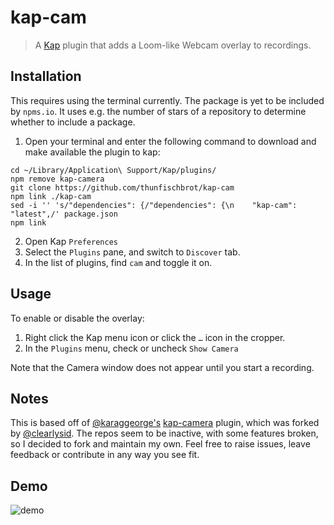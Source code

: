 # kap-cam

> A [Kap](https://github.com/wulkano/kap) plugin that adds a Loom-like Webcam overlay to recordings.

## Installation

This requires using the terminal currently. The package is yet to be included by `npms.io`. It uses e.g. the number of stars of a repository to determine whether to include a package.

1. Open your terminal and enter the following command to download and make available the plugin to kap:

```
cd ~/Library/Application\ Support/Kap/plugins/
npm remove kap-camera
git clone https://github.com/thunfischbrot/kap-cam
npm link ./kap-cam
sed -i '' 's/"dependencies": {/"dependencies": {\n    "kap-cam": "latest",/' package.json
npm link
```

2. Open Kap `Preferences`
3. Select the `Plugins` pane, and switch to `Discover` tab.
4. In the list of plugins, find `cam` and toggle it on.

## Usage

To enable or disable the overlay:

1. Right click the Kap menu icon or click the `…` icon in the cropper.
2. In the `Plugins` menu, check or uncheck `Show Camera`

Note that the Camera window does not appear until you start a recording.

## Notes

This is based off of [@karaggeorge's](https://github.com/karaggeorge) [kap-camera](https://github.com/karaggeorge/kap-camera/) plugin, which was forked by [@clearlysid](https://github.com/clearlysid/kap-cam). The repos seem to be inactive, with some features broken, so I decided to fork and maintain my own. Feel free to raise issues, leave feedback or contribute in any way you see fit.

## Demo

![demo](https://user-images.githubusercontent.com/30227512/193472451-810ad0e7-a90f-4b06-b819-28347f1cb771.gif)
